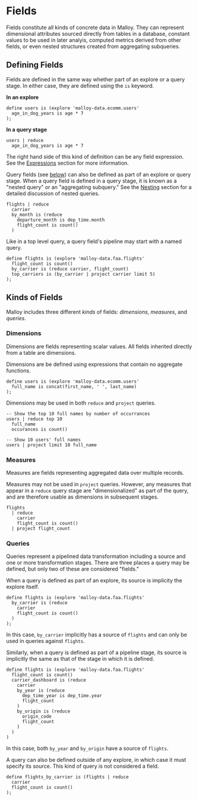# Fields

Fields constitute all kinds of concrete data in Malloy. They
can represent dimensional attributes sourced directly from
tables in a database, constant values to be used in later analyis, computed metrics derived from other fields, or even nested structures created from aggregating subqueries.

## Defining Fields

Fields are defined in the same way whether part of an
explore or a query stage. In either case, they are defined using the `is` keyword.

**In an explore**

```malloy
define users is (explore 'malloy-data.ecomm.users'
  age_in_dog_years is age * 7
);
```

**In a query stage**

```malloy
users | reduce
  age_in_dog_years is age * 7
```

The right hand side of this kind of definition can be any
field expression. See the [Expressions](expressions.md)
section for more information.

Query fields (see [below](#queries)) can also be defined as
part of an explore or query stage. When a query field is defined in a query stage, it is known as a "nested query" or an "aggregating
subquery." See the [Nesting](nesting.md) section for a
detailed discussion of nested queries.

```malloy
flights | reduce
  carrier
  by_month is (reduce
    departure_month is dep_time.month
    flight_count is count()
  )
```

Like in a top level query, a query field's pipeline may start with a named query.

```malloy
define flights is (explore 'malloy-data.faa.flights'
  flight_count is count()
  by_carrier is (reduce carrier, flight_count)
  top_carriers is (by_carrier | project carrier limit 5)
);
```

## Kinds of Fields

Malloy includes three different _kinds_ of fields: _dimensions_, _measures_, and _queries_.

### Dimensions

Dimensions are fields representing scalar values. All fields
inherited directly from a table are dimensions.

Dimensions are be defined using expressions that contain no
aggregate functions.

```malloy
define users is (explore 'malloy-data.ecomm.users'
  full_name is concat(first_name, ' ', last_name)
);
```

Dimensions may be used in both `reduce` and `project`
queries.

```malloy
-- Show the top 10 full names by number of occurrances
users | reduce top 10
  full_name
  occurances is count()

-- Show 10 users' full names
users | project limit 10 full_name
```

### Measures

Measures are fields representing aggregated data over
multiple records.

Measures may not be used in `project` queries. However, any measures that appear in a `reduce` query stage are "dimensionalized" as part of the query, and are therefore usable as dimensions in subsequent stages.

```malloy
flights
  | reduce
    carrier
    flight_count is count()
  | project flight_count
```

### Queries

Queries represent a pipelined data transformation including a source and one or more transformation stages. There are
three places a query may be defined, but only two of these
are considered "fields."

When a query is defined as part of an explore, its source
is implicity the explore itself.

```malloy
define flights is (explore 'malloy-data.faa.flights'
  by_carrier is (reduce
    carrier
    flight_count is count()
  )
);
```

In this case, `by_carrier` implicitly has a source of `flights` and can only be used in queries against `flights`.

Similarly, when a query is defined as part of a pipeline
stage, its source is implicitly the same as that of the
stage in which it is defined.

```malloy
define flights is (explore 'malloy-data.faa.flights'
  flight_count is count()
  carrier_dashboard is (reduce
    carrier
    by_year is (reduce
      dep_time_year is dep_time.year
      flight_count
    )
    by_origin is (reduce
      origin_code
      flight_count
    )
  )
)
```

In this case, both `by_year` and `by_origin` have a source
of `flights`.

A query can also be defined outside of any explore, in which
case it must specify its source. This kind of query is not considered a field.

```malloy
define flights_by_carrier is (flights | reduce
  carrier
  flight_count is count()
);
```

